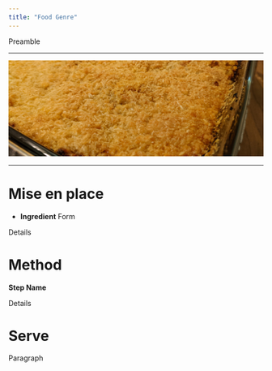 ```yaml
---
title: "Food Genre"
---
```


Preamble

---

![Food picture](/assets/images/red-bake.png)

---

# Mise en place

* **Ingredient** Form

Details

# Method

**Step Name**

Details

# Serve
Paragraph